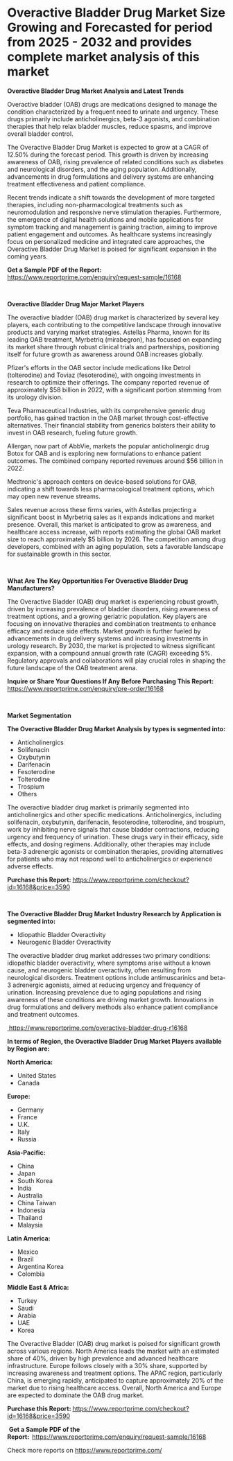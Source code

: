 <p><h1>Overactive Bladder Drug Market Size Growing and Forecasted for period from 2025 - 2032 and provides complete market analysis of this market</h1></p><p><strong>Overactive Bladder Drug Market Analysis and Latest Trends</strong></p>
<p><p>Overactive bladder (OAB) drugs are medications designed to manage the condition characterized by a frequent need to urinate and urgency. These drugs primarily include anticholinergics, beta-3 agonists, and combination therapies that help relax bladder muscles, reduce spasms, and improve overall bladder control.</p><p>The Overactive Bladder Drug Market is expected to grow at a CAGR of 12.50% during the forecast period. This growth is driven by increasing awareness of OAB, rising prevalence of related conditions such as diabetes and neurological disorders, and the aging population. Additionally, advancements in drug formulations and delivery systems are enhancing treatment effectiveness and patient compliance. </p><p>Recent trends indicate a shift towards the development of more targeted therapies, including non-pharmacological treatments such as neuromodulation and responsive nerve stimulation therapies. Furthermore, the emergence of digital health solutions and mobile applications for symptom tracking and management is gaining traction, aiming to improve patient engagement and outcomes. As healthcare systems increasingly focus on personalized medicine and integrated care approaches, the Overactive Bladder Drug Market is poised for significant expansion in the coming years.</p></p>
<p><strong>Get a Sample PDF of the Report:&nbsp;</strong> <a href="https://www.reportprime.com/enquiry/request-sample/16168?utm_campaign=3382&utm_medium=2&utm_source=Github&utm_content=ia&utm_term=20032025&utm_id=overactive-bladder-drug">https://www.reportprime.com/enquiry/request-sample/16168</a></p>
<p>&nbsp;</p>
<p><strong>Overactive Bladder Drug Major Market Players</strong></p>
<p><p>The overactive bladder (OAB) drug market is characterized by several key players, each contributing to the competitive landscape through innovative products and varying market strategies. Astellas Pharma, known for its leading OAB treatment, Myrbetriq (mirabegron), has focused on expanding its market share through robust clinical trials and partnerships, positioning itself for future growth as awareness around OAB increases globally.</p><p>Pfizer's efforts in the OAB sector include medications like Detrol (tolterodine) and Toviaz (fesoterodine), with ongoing investments in research to optimize their offerings. The company reported revenue of approximately $58 billion in 2022, with a significant portion stemming from its urology division.</p><p>Teva Pharmaceutical Industries, with its comprehensive generic drug portfolio, has gained traction in the OAB market through cost-effective alternatives. Their financial stability from generics bolsters their ability to invest in OAB research, fueling future growth.</p><p>Allergan, now part of AbbVie, markets the popular anticholinergic drug Botox for OAB and is exploring new formulations to enhance patient outcomes. The combined company reported revenues around $56 billion in 2022.</p><p>Medtronic's approach centers on device-based solutions for OAB, indicating a shift towards less pharmacological treatment options, which may open new revenue streams.</p><p>Sales revenue across these firms varies, with Astellas projecting a significant boost in Myrbetriq sales as it expands indications and market presence. Overall, this market is anticipated to grow as awareness, and healthcare access increase, with reports estimating the global OAB market size to reach approximately $5 billion by 2026. The competition among drug developers, combined with an aging population, sets a favorable landscape for sustainable growth in this sector.</p></p>
<p>&nbsp;</p>
<p><strong>What Are The Key Opportunities For Overactive Bladder Drug Manufacturers?</strong></p>
<p><p>The Overactive Bladder (OAB) drug market is experiencing robust growth, driven by increasing prevalence of bladder disorders, rising awareness of treatment options, and a growing geriatric population. Key players are focusing on innovative therapies and combination treatments to enhance efficacy and reduce side effects. Market growth is further fueled by advancements in drug delivery systems and increasing investments in urology research. By 2030, the market is projected to witness significant expansion, with a compound annual growth rate (CAGR) exceeding 5%. Regulatory approvals and collaborations will play crucial roles in shaping the future landscape of the OAB treatment arena.</p></p>
<p><strong>Inquire or Share Your Questions If Any Before Purchasing This Report:</strong> <a href="https://www.reportprime.com/enquiry/pre-order/16168?utm_campaign=3382&utm_medium=2&utm_source=Github&utm_content=ia&utm_term=20032025&utm_id=overactive-bladder-drug">https://www.reportprime.com/enquiry/pre-order/16168</a></p>
<p>&nbsp;</p>
<p><strong>Market Segmentation</strong></p>
<p><strong>The Overactive Bladder Drug Market Analysis by types is segmented into:</strong></p>
<p><ul><li>Anticholinergics</li><li>Solifenacin</li><li>Oxybutynin</li><li>Darifenacin</li><li>Fesoterodine</li><li>Tolterodine</li><li>Trospium</li><li>Others</li></ul></p>
<p><p>The overactive bladder drug market is primarily segmented into anticholinergics and other specific medications. Anticholinergics, including solifenacin, oxybutynin, darifenacin, fesoterodine, tolterodine, and trospium, work by inhibiting nerve signals that cause bladder contractions, reducing urgency and frequency of urination. These drugs vary in their efficacy, side effects, and dosing regimens. Additionally, other therapies may include beta-3 adrenergic agonists or combination therapies, providing alternatives for patients who may not respond well to anticholinergics or experience adverse effects.</p></p>
<p><strong>Purchase this Report:&nbsp;</strong><a href="https://www.reportprime.com/checkout?id=16168&price=3590&utm_campaign=3382&utm_medium=2&utm_source=Github&utm_content=ia&utm_term=20032025&utm_id=overactive-bladder-drug">https://www.reportprime.com/checkout?id=16168&price=3590</a></p>
<p>&nbsp;</p>
<p><strong>The Overactive Bladder Drug Market Industry Research by Application is segmented into:</strong></p>
<p><ul><li>Idiopathic Bladder Overactivity</li><li>Neurogenic Bladder Overactivity</li></ul></p>
<p><p>The overactive bladder drug market addresses two primary conditions: idiopathic bladder overactivity, where symptoms arise without a known cause, and neurogenic bladder overactivity, often resulting from neurological disorders. Treatment options include antimuscarinics and beta-3 adrenergic agonists, aimed at reducing urgency and frequency of urination. Increasing prevalence due to aging populations and rising awareness of these conditions are driving market growth. Innovations in drug formulations and delivery methods also enhance patient compliance and treatment outcomes.</p></p>
<p><a href="https://www.reportprime.com/overactive-bladder-drug-r16168?utm_campaign=3382&utm_medium=2&utm_source=Github&utm_content=ia&utm_term=20032025&utm_id=overactive-bladder-drug">&nbsp;https://www.reportprime.com/overactive-bladder-drug-r16168</a></p>
<p><strong>In terms of Region, the Overactive Bladder Drug Market Players available by Region are:</strong></p>
<p>
    <p> <strong> North America: </strong>
        <ul>
            <li>United States</li>
            <li>Canada</li>
        </ul>
        </p> 
    <p> <strong> Europe: </strong>
        <ul>
            <li>Germany</li>
            <li>France</li>
            <li>U.K.</li>
            <li>Italy</li>
            <li>Russia</li>
        </ul>
        </p> 
    <p> <strong> Asia-Pacific: </strong>
        <ul>
            <li>China</li>
            <li>Japan</li>
            <li>South Korea</li>
            <li>India</li>
            <li>Australia</li>
            <li>China Taiwan</li>
            <li>Indonesia</li>
            <li>Thailand</li>
            <li>Malaysia</li>
        </ul>
        </p> 
    <p> <strong> Latin America: </strong>
        <ul>
            <li>Mexico</li>
            <li>Brazil</li>
            <li>Argentina Korea</li>
            <li>Colombia</li>
        </ul>
        </p> 
    <p> <strong> Middle East & Africa: </strong>
        <ul>
            <li>Turkey</li>
            <li>Saudi</li>
            <li>Arabia</li>
            <li>UAE</li>
            <li>Korea</li>
        </ul>
    </p>
    </p>
<p><p>The Overactive Bladder (OAB) drug market is poised for significant growth across various regions. North America leads the market with an estimated share of 40%, driven by high prevalence and advanced healthcare infrastructure. Europe follows closely with a 30% share, supported by increasing awareness and treatment options. The APAC region, particularly China, is emerging rapidly, anticipated to capture approximately 20% of the market due to rising healthcare access. Overall, North America and Europe are expected to dominate the OAB drug market.</p></p>
<p><strong>Purchase this Report: </strong><a href="https://www.reportprime.com/checkout?id=16168&price=3590&utm_campaign=3382&utm_medium=2&utm_source=Github&utm_content=ia&utm_term=20032025&utm_id=overactive-bladder-drug">https://www.reportprime.com/checkout?id=16168&price=3590</a></p>
<p>&nbsp;<strong>Get a Sample PDF of the Report:&nbsp;&nbsp;</strong><a href="https://www.reportprime.com/enquiry/request-sample/16168?utm_campaign=3382&utm_medium=2&utm_source=Github&utm_content=ia&utm_term=20032025&utm_id=overactive-bladder-drug">https://www.reportprime.com/enquiry/request-sample/16168</a></p>
<p><strong></strong></p>
<p>Check more reports on <a href="https://www.reportprime.com/?utm_campaign=3382&utm_medium=2&utm_source=Github&utm_content=ia&utm_term=20032025&utm_id=overactive-bladder-drug">https://www.reportprime.com/</a></p>